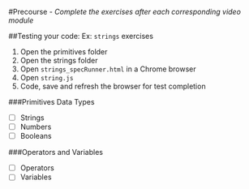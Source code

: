 #Precourse - 
*Complete the exercises after each corresponding video module*

##Testing your code:
Ex: `strings` exercises

1. Open the primitives folder
2. Open the strings folder
3. Open `strings_specRunner.html` in a Chrome browser
4. Open `string.js`
5. Code, save and refresh the browser for test completion

###Primitives Data Types
  
  - [ ] Strings
  - [ ] Numbers
  - [ ] Booleans

###Operators and Variables
  
  - [ ] Operators
  - [ ] Variables
